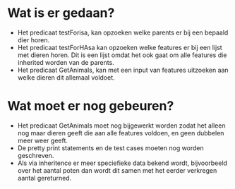 # Wat is er gedaan?
- Het predicaat testForisa, kan opzoeken welke parents er bij een bepaald dier horen.  
- Het predicaat testForHAsa kan opzoeken welke features er bij een lijst met dieren horen. Dit is een lijst omdat het ook gaat om alle features die inherited worden van de parents.  
- Het predicaat GetAnimals, kan met een input van features uitzoeken aan welke dieren dit allemaal voldoet.



# Wat moet er nog gebeuren?
- Het predicaat GetAnimals moet nog bijgewerkt worden zodat het alleen nog maar dieren geeft die aan alle features voldoen, en geen dubbelen meer weer geeft. 
- De pretty print statements en de test cases moeten nog worden geschreven. 
- Als via inheritence er meer speciefieke data bekend wordt, bijvoorbeeld over het aantal poten dan wordt dit samen met het eerder verkregen aantal gereturned. 

